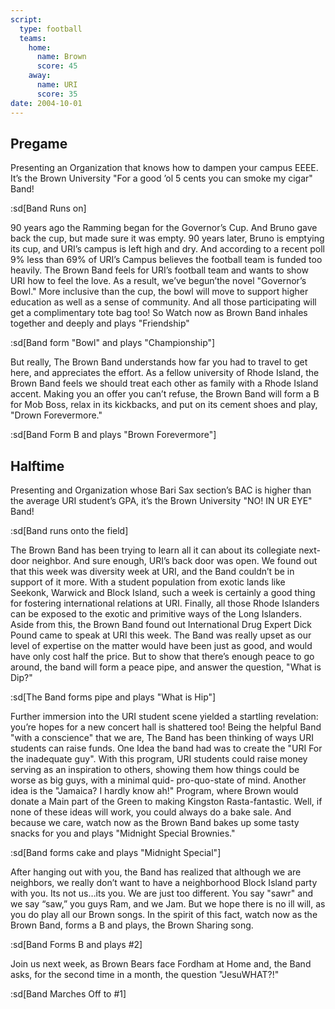 ```yaml
---
script:
  type: football
  teams:
    home:
      name: Brown
      score: 45
    away:
      name: URI
      score: 35
date: 2004-10-01
---
```


## Pregame

Presenting an Organization that knows how to dampen your campus EEEE. It’s the Brown University "For a good ’ol 5 cents you can smoke my cigar" Band!

:sd[Band Runs on]

90 years ago the Ramming began for the Governor’s Cup. And Bruno gave back the cup, but made sure it was empty. 90 years later, Bruno is emptying its cup, and URI’s campus is left high and dry. And according to a recent poll 9% less than 69% of URI’s Campus believes the football team is funded too heavily. The Brown Band feels for URI’s football team and wants to show URI how to feel the love. As a result, we’ve begun’the novel "Governor’s Bowl." More inclusive than the cup, the bowl will move to support higher education as well as a sense of community. And all those participating will get a complimentary tote bag too! So Watch now as Brown Band inhales together and deeply and plays "Friendship"

:sd[Band form "Bowl" and plays "Championship"]

But really, The Brown Band understands how far you had to travel to get here, and appreciates the effort. As a fellow university of Rhode Island, the Brown Band feels we should treat each other as family with a Rhode Island accent. Making you an offer you can’t refuse, the Brown Band will form a B for Mob Boss, relax in its kickbacks, and put on its cement shoes and play, "Drown Forevermore."

:sd[Band Form B and plays "Brown Forevermore"]

## Halftime

Presenting and Organization whose Bari Sax section’s BAC is higher than the average URI student’s GPA, it’s the Brown University "NO! IN UR EYE" Band!

:sd[Band runs onto the field]

The Brown Band has been trying to learn all it can about its collegiate next-door neighbor. And sure enough, URI’s back door was open. We found out that this week was diversity week at URI, and the Band couldn’t be in support of it more. With a student population from exotic lands like Seekonk, Warwick and Block Island, such a week is certainly a good thing for fostering international relations at URI. Finally, all those Rhode Islanders can be exposed to the exotic and primitive ways of the Long Islanders. Aside from this, the Brown Band found out International Drug Expert Dick Pound came to speak at URI this week. The Band was really upset as our level of expertise on the matter would have been just as good, and would have only cost half the price. But to show that there’s enough peace to go around, the band will form a peace pipe, and answer the question, "What is Dip?"

:sd[The Band forms pipe and plays "What is Hip"]

Further immersion into the URI student scene yielded a startling revelation: you’re hopes for a new concert hall is shattered too! Being the helpful Band "with a conscience" that we are, The Band has been thinking of ways URI students can raise funds. One Idea the band had was to create the "URI For the inadequate guy". With this program, URI students could raise money serving as an inspiration to others, showing them how things could be worse as big guys, with a minimal quid- pro-quo-state of mind. Another idea is the "Jamaica? I hardly know ah!" Program, where Brown would donate a Main part of the Green to making Kingston Rasta-fantastic. Well, if none of these ideas will work, you could always do a bake sale. And because we care, watch now as the Brown Band bakes up some tasty snacks for you and plays "Midnight Special Brownies."

:sd[Band forms cake and plays "Midnight Special"]

After hanging out with you, the Band has realized that although we are neighbors, we really don’t want to have a neighborhood Block Island party with you. Its not us…its you. We are just too different. You say "sawr" and we say “saw,” you guys Ram, and we Jam. But we hope there is no ill will, as you do play all our Brown songs. In the spirit of this fact, watch now as the Brown Band, forms a B and plays, the Brown Sharing song.

:sd[Band Forms B and plays #2]

Join us next week, as Brown Bears face Fordham at Home and, the Band asks, for the second time in a month, the question "JesuWHAT?!"

:sd[Band Marches Off to #1]
